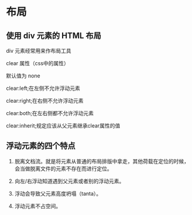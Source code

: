 #  布局

## 使用 div 元素的 HTML 布局

div 元素经常用来作布局工具

clear 属性（css中的属性）

默认值为 none

clear:left;在左侧不允许浮动元素

clear:right;在右侧不允许浮动元素

clear:both;在左右侧都不允许浮动元素

clear:inherit;规定应该从父元素继承clear属性的值

## 浮动元素的四个特点

1. 脱离文档流。就是将元素从普通的布局排版中拿走，其他荷载在定位的时候，会当做脱离文件的元素不存在而进行定位。

2. 向左/右浮动知道遇到父元素或者别的浮动元素。

3. 浮动会导致父元素高度坍塌（tanta）。

4. 浮动元素不占空间。

